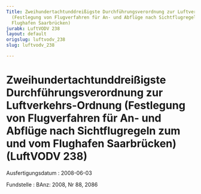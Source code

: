 ```yaml
---
Title: Zweihundertachtunddreißigste Durchführungsverordnung zur Luftverkehrs-Ordnung
  (Festlegung von Flugverfahren für An- und Abflüge nach Sichtflugregeln zum und vom
  Flughafen Saarbrücken)
jurabk: LuftVODV 238
layout: default
origslug: luftvodv_238
slug: luftvodv_238

---
```


# Zweihundertachtunddreißigste Durchführungsverordnung zur Luftverkehrs-Ordnung (Festlegung von Flugverfahren für An- und Abflüge nach Sichtflugregeln zum und vom Flughafen Saarbrücken) (LuftVODV 238)

Ausfertigungsdatum
:   2008-06-03

Fundstelle
:   BAnz: 2008, Nr 88, 2086

